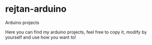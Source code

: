 # rejtan-arduino
Arduino projects

Here you can find my arduino projects, feel free to copy it, modify by yourself and use how you want to!
